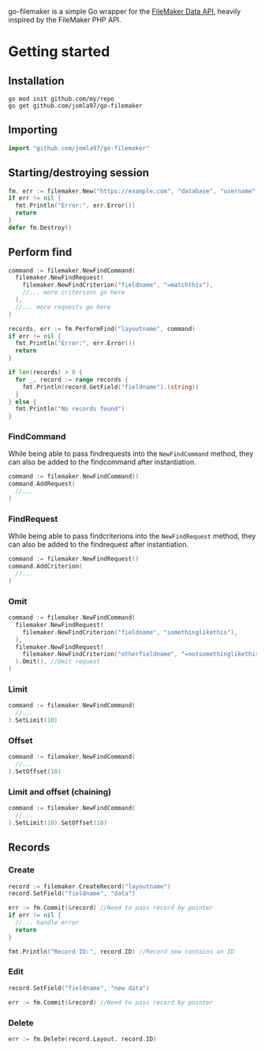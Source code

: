 go-filemaker is a simple Go wrapper for the [FileMaker Data API](https://fmhelp.filemaker.com/docs/18/en/dataapi), heavily inspired by the FileMaker PHP API.

# Getting started

## Installation
```
go mod init github.com/my/repo
go get github.com/jomla97/go-filemaker
```

## Importing
``` go
import "github.com/jomla97/go-filemaker"
```

## Starting/destroying session
``` go
fm, err := filemaker.New("https://example.com", "database", "username", "password")
if err != nil {
  fmt.Println("Error:", err.Error())
  return
}
defer fm.Destroy()
```

## Perform find
``` go
command := filemaker.NewFindCommand(
  filemaker.NewFindRequest(
    filemaker.NewFindCriterion("fieldname", "=matchthis"),
    //... more criterions go here
  ),
  //... more requests go here
)

records, err := fm.PerformFind("layoutname", command)
if err != nil {
  fmt.Println("Error:", err.Error())
  return
}

if len(records) > 0 {
  for _, record := range records {
    fmt.Println(record.GetField("fieldname").(string))
  }
} else {
  fmt.Println("No records found")
}
```

### FindCommand
While being able to pass findrequests into the `NewFindCommand` method, they can also be added to the findcommand after instantiation.
``` go
command := filemaker.NewFindCommand()
command.AddRequest(
  //...
)
```

### FindRequest
While being able to pass findcriterions into the `NewFindRequest` method, they can also be added to the findrequest after instantiation.
``` go
command := filemaker.NewFindRequest()
command.AddCriterion(
  //...
)
```

### Omit
``` go
command := filemaker.NewFindCommand(
  filemaker.NewFindRequest(
    filemaker.NewFindCriterion("fieldname", "somethinglikethis"),
  ),
  filemaker.NewFindRequest(
    filemaker.NewFindCriterion("otherfieldname", "=notsomethinglikethis"),
  ).Omit(), //Omit request
)
```

### Limit
``` go
command := filemaker.NewFindCommand(
  //...
).SetLimit(10)
```

### Offset
``` go
command := filemaker.NewFindCommand(
  //...
).SetOffset(10)
```

### Limit and offset (chaining)
``` go
command := filemaker.NewFindCommand(
  //...
).SetLimit(10).SetOffset(10)
```

## Records

### Create
``` go
record := filemaker.CreateRecord("layoutname")
record.SetField("fieldname", "data")

err := fm.Commit(&record) //Need to pass record by pointer
if err != nil {
  //... handle error
  return
}

fmt.Println("Record ID:", record.ID) //Record now contains an ID
```

### Edit
``` go
record.SetField("fieldname", "new data")

err := fm.Commit(&record) //Need to pass record by pointer
```

### Delete
``` go
err := fm.Delete(record.Layout, record.ID)
```
